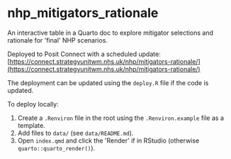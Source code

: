 
# nhp_mitigators_rationale

<!-- badges: start -->
<!-- badges: end -->

An interactive table in a Quarto doc to explore mitigator selections and rationale for 'final' NHP scenarios.

Deployed to Posit Connect with a scheduled update: [https://connect.strategyunitwm.nhs.uk/nhp/mitigators-rationale/](https://connect.strategyunitwm.nhs.uk/nhp/mitigators-rationale/)

The deployment can be updated using the `deploy.R` file if the code is updated.

To deploy locally:

1. Create a `.Renviron` file in the root using the `.Renviron.example` file as a template.
2. Add files to `data/` (see `data/README.md`).
3. Open `index.qmd` and click the 'Render' if in RStudio (otherwise `quarto::quarto_render()`).
